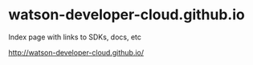 # watson-developer-cloud.github.io
Index page with links to SDKs, docs, etc

http://watson-developer-cloud.github.io/
